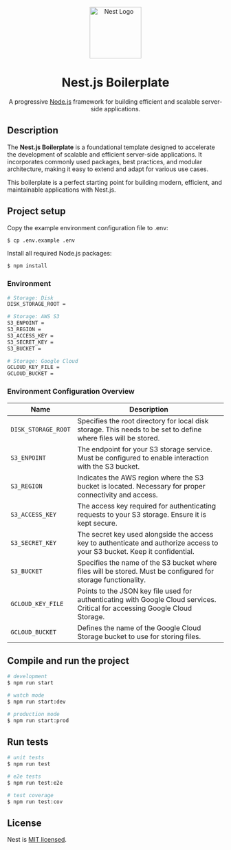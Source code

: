 <p align="center">
  <a href="http://nestjs.com/" target="blank"><img src="https://nestjs.com/img/logo-small.svg" width="120" alt="Nest Logo" /></a>
</p>

<h1 align="center">Nest.js Boilerplate</h1>

<p align="center">A progressive <a href="http://nodejs.org" target="_blank">Node.js</a> framework for building efficient and scalable server-side applications.</p>

## Description

The **Nest.js Boilerplate** is a foundational template designed to accelerate the development of scalable and efficient server-side applications. It incorporates commonly used packages, best practices, and modular architecture, making it easy to extend and adapt for various use cases.

This boilerplate is a perfect starting point for building modern, efficient, and maintainable applications with Nest.js.

## Project setup

Copy the example environment configuration file to .env:

```bash
$ cp .env.example .env
```

Install all required Node.js packages:

```bash
$ npm install
```

### Environment

```bash
# Storage: Disk
DISK_STORAGE_ROOT =

# Storage: AWS S3
S3_ENPOINT =
S3_REGION =
S3_ACCESS_KEY =
S3_SECRET_KEY =
S3_BUCKET =

# Storage: Google Cloud
GCLOUD_KEY_FILE =
GCLOUD_BUCKET =
```

### Environment Configuration Overview

| **Name**            | **Description**                                                                                                              |
| ------------------- | ---------------------------------------------------------------------------------------------------------------------------- |
| `DISK_STORAGE_ROOT` | Specifies the root directory for local disk storage. This needs to be set to define where files will be stored.              |
| `S3_ENPOINT`        | The endpoint for your S3 storage service. Must be configured to enable interaction with the S3 bucket.                       |
| `S3_REGION`         | Indicates the AWS region where the S3 bucket is located. Necessary for proper connectivity and access.                       |
| `S3_ACCESS_KEY`     | The access key required for authenticating requests to your S3 storage. Ensure it is kept secure.                            |
| `S3_SECRET_KEY`     | The secret key used alongside the access key to authenticate and authorize access to your S3 bucket. Keep it confidential.   |
| `S3_BUCKET`         | Specifies the name of the S3 bucket where files will be stored. Must be configured for storage functionality.                |
| `GCLOUD_KEY_FILE`   | Points to the JSON key file used for authenticating with Google Cloud services. Critical for accessing Google Cloud Storage. |
| `GCLOUD_BUCKET`     | Defines the name of the Google Cloud Storage bucket to use for storing files.                                                |

## Compile and run the project

```bash
# development
$ npm run start

# watch mode
$ npm run start:dev

# production mode
$ npm run start:prod
```

## Run tests

```bash
# unit tests
$ npm run test

# e2e tests
$ npm run test:e2e

# test coverage
$ npm run test:cov
```

## License

Nest is [MIT licensed](./LICENSE).
